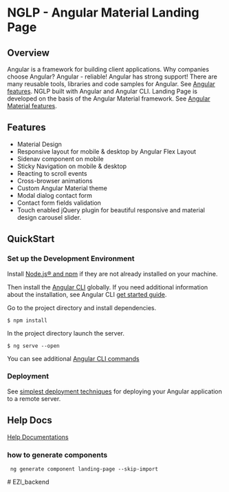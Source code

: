 # NGLP - Angular Material Landing Page


## Overview

Angular is a framework for building client applications. Why companies choose Angular? Angular - reliable! Angular has strong support! There are many reusable tools, libraries and code samples for Angular. See [Angular features](https://angular.io/features).
NGLP built with Angular and Angular CLI. Landing Page is developed on the basis of the Angular Material framework. See [Angular Material features](https://material.angular.io/).

## Features

* Material Design
* Responsive layout for mobile & desktop by Angular Flex Layout
* Sidenav component on mobile
* Sticky Navigation on mobile & desktop
* Reacting to scroll events
* Cross-browser animations
* Custom Angular Material theme
* Modal dialog contact form
* Contact form fields validation
* Touch enabled jQuery plugin for beautiful responsive and material design carousel slider.

## QuickStart

### Set up the Development Environment

Install [Node.js® and npm](https://nodejs.org/en/download/) if they are not already installed on your machine.

Then install the [Angular CLI](https://github.com/angular/angular-cli) globally. If you need additional information about the installation, see Angular CLI [get started guide](https://github.com/angular/angular-cli/wiki#getting-started).

Go to the project directory and install dependencies.

```
$ npm install

```

In the project directory launch the server. 

```
$ ng serve --open

```

You can see additional [Angular CLI commands](https://github.com/angular/angular-cli/wiki#additional-commands)

### Deployment

See [simplest deployment techniques](https://angular.io/guide/deployment) for deploying your Angular application to a remote server.

## Help Docs

[Help Documentations](https://evgensharyy.github.io/nglp_doc/#helpdocs)

### how to generate components 

```
 ng generate component landing-page --skip-import
```
#   E Z I _ b a c k e n d  
 